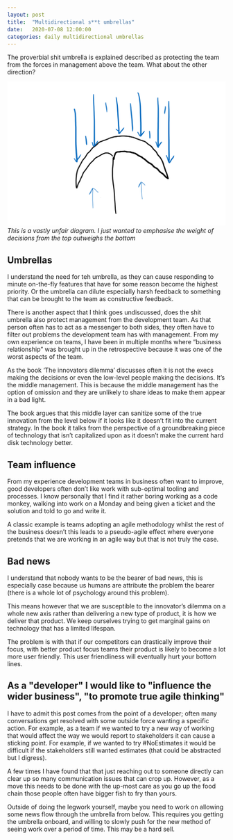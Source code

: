 ```yaml
---
layout: post
title:  "Multidirectional s**t umbrellas"
date:   2020-07-08 12:00:00
categories: daily multidirectional umbrellas
---
```


The proverbial shit umbrella is explained described as protecting the team from the forces in management above the team. What about the other direction?

![](/assets/images/daily/2020-07-08-rain.png)
_This is a vastly unfair diagram. I just wanted to emphasise the weight of decisions from the top outweighs the bottom_

## Umbrellas

I understand the need for teh umbrella, as they can cause responding to minute on-the-fly features that have for some reason become the highest priority. Or the umbrella can dilute especially harsh feedback to something that can be brought to the team as constructive feedback.

There is another aspect that I think goes undiscussed, does the shit umbrella also protect management from the development team. As that person often has to act as a messenger to both sides, they often have to filter out problems the development team has with management. From my own experience on teams, I have been in multiple months where “business relationship” was brought up in the retrospective because it was one of the worst aspects of the team.

As the book ‘The innovators dilemma’ discusses often it is not the execs making the decisions or even the low-level people making the decisions. It’s the middle management. This is because the middle management has the option of omission and they are unlikely to share ideas to make them appear in a bad light.

The book argues that this middle layer can sanitize some of the true innovation from the level below if it looks like it doesn’t fit into the current strategy. In the book it talks from the perspective of a groundbreaking piece of technology that isn’t capitalized upon as it doesn’t make the current hard disk technology better.

## Team influence

From my experience development teams in business often want to improve, good developers often don’t like work with sub-optimal tooling and processes. I know personally that I find it rather boring working as a code monkey, walking into work on a Monday and being given a ticket and the solution and told to go and write it.

A classic example is teams adopting an agile methodology whilst the rest of the business doesn’t this leads to a pseudo-agile effect where everyone pretends that we are working in an agile way but that is not truly the case.

## Bad news

I understand that nobody wants to be the bearer of bad news, this is especially case because us humans are attribute the problem the bearer (there is a whole lot of psychology around this problem).

This means however that we are susceptible to the innovator’s dilemma on a whole new axis rather than delivering a new type of product, it is how we deliver that product. We keep ourselves trying to get marginal gains on technology that has a limited lifespan.

The problem is with that if our competitors can drastically improve their focus, with better product focus teams their product is likely to become a lot more user friendly. This user friendliness will eventually hurt your bottom lines.

## As a "developer" I would like to "influence the wider business", "to promote true agile thinking"

I have to admit this post comes from the point of a developer; often many conversations get resolved with some outside force wanting a specific action. For example, as a team if we wanted to try a new way of working that would affect the way we would report to stakeholders it can cause a sticking point. For example, if we wanted to try #NoEstimates it would be difficult if the stakeholders still wanted estimates (that could be abstracted but I digress).

A few times I have found that that just reaching out to someone directly can clear up so many communication issues that can crop up. However, as a move this needs to be done with the up-most care as you go up the food chain those people often have bigger fish to fry than yours.

Outside of doing the legwork yourself, maybe you need to work on allowing some news flow through the umbrella from below. This requires you getting the umbrella onboard, and willing to slowly push for the new method of seeing work over a period of time. This may be a hard sell.


